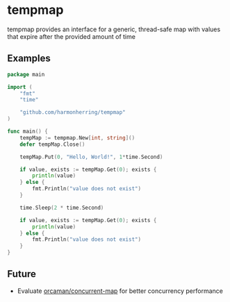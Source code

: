 # tempmap

tempmap provides an interface for a generic, thread-safe map with values that expire after the provided amount of time

## Examples

```go
package main

import (
	"fmt"
	"time"

	"github.com/harmonherring/tempmap"
)

func main() {
	tempMap := tempmap.New[int, string]()
	defer tempMap.Close()

	tempMap.Put(0, "Hello, World!", 1*time.Second)

	if value, exists := tempMap.Get(0); exists {
		println(value)
	} else {
		fmt.Println("value does not exist")
	}

	time.Sleep(2 * time.Second)

	if value, exists := tempMap.Get(0); exists {
		println(value)
	} else {
		fmt.Println("value does not exist")
	}
}
```

## Future
- Evaluate [orcaman/concurrent-map](https://github.com/orcaman/concurrent-map) for better concurrency performance
